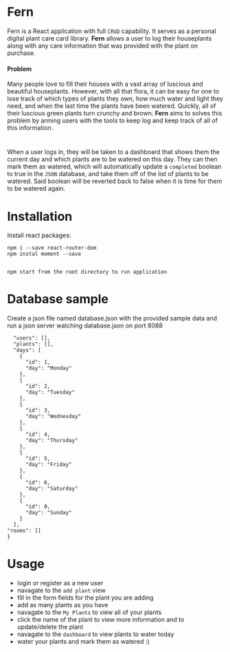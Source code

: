 # Fern

Fern is a React application with full `CRUD` capability. It serves as a personal digital plant care card library. **Fern** allows a user to log their houseplants along with any care information that was provided with the plant on purchase. 

#### Problem
Many people love to fill their houses with a vast array of luscious and beautiful houseplants. However, with all that flora, it can be easy for one to lose track of which types of plants they own, how much water and light they need, and when the last time the plants have been watered. Quickly, all of their luscious green plants turn crunchy and brown. **Fern** aims to solves this problem by arming users with the tools to keep log and keep track of all of this information. 

# 
When a user logs in, they will be taken to a dashboard that shows them the current day and which plants are to be watered on this day. They can then mark them as watered, which will automatically update a `completed` boolean to true in the `JSON` database, and take them off of the list of plants to be watered. Said boolean will be reverted back to false when it is time for them to be watered again.  

# Installation

Install react packages:

```npx create-react-app 
npm i --save react-router-dom
npm instal moment --save


npm start from the root directory to run application
```

# Database sample

Create a json file named database.json with the provided sample data and run a json server watching database.json on port 8088


```{
  "users": [],
  "plants": [],
  "days": [
    {
      "id": 1,
      "day": "Monday"
    },
    {
      "id": 2,
      "day": "Tuesday"
    },
    {
      "id": 3,
      "day": "Wednesday"
    },
    {
      "id": 4,
      "day": "Thursday"
    },
    {
      "id": 5,
      "day": "Friday"
    },
    {
      "id": 6,
      "day": "Saturday"
    },
    {
      "id": 0,
      "day": "Sunday"
    }
  ],
"rooms": []
} 
```

# Usage
- login or register as a new user 
- navagate to the `add plant` view
- fill in the form fields for the plant you are adding
- add as many plants as you have 
- navagate to the `My Plants` to view all of your plants
- click the name of the plant to view more information and to update/delete the plant
- navagate to the `dashboard` to view plants to water today
- water your plants and mark them as watered :) 
